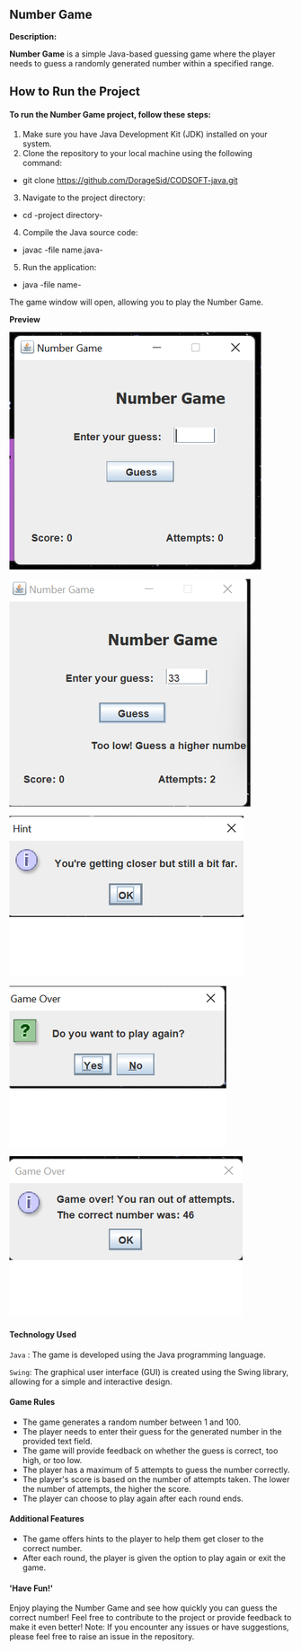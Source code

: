 ## Number Game

**Description:**

**Number Game** is a simple Java-based guessing game where the player needs to guess a randomly generated number within a specified range.

## How to Run the Project
#### To run the Number Game project, follow these steps:
1. Make sure you have Java Development Kit (JDK) installed on your system.
2. Clone the repository to your local machine using the following command:
  -  git clone https://github.com/DorageSid/CODSOFT-java.git
3. Navigate to the project directory:
  -  cd -project directory-
4. Compile the Java source code:
  -  javac -file name.java-
5. Run the application:
  -  java -file name-

The game window will open, allowing you to play the Number Game.

**Preview**

![start](https://github.com/DorageSid/CODSOFT-java/blob/master/src/numbergame/images/start.png)

![working](https://github.com/DorageSid/CODSOFT-java/blob/master/src/numbergame/images/working.png)

![hints](https://github.com/DorageSid/CODSOFT-java/blob/master/src/numbergame/images/hints.png)

![confirm](https://github.com/DorageSid/CODSOFT-java/blob/master/src/numbergame/images/confirm.png)

![exit & over](https://github.com/DorageSid/CODSOFT-java/blob/master/src/numbergame/images/end%20%26%20result.png)


#### Technology Used
`Java` : The game is developed using the Java programming language.

`Swing`: The graphical user interface (GUI) is created using the Swing library, allowing for a simple and interactive design.
#### Game Rules
- The game generates a random number between 1 and 100.
- The player needs to enter their guess for the generated number in the provided text field.
- The game will provide feedback on whether the guess is correct, too high, or too low.
- The player has a maximum of 5 attempts to guess the number correctly.
- The player's score is based on the number of attempts taken. The lower the number of attempts, the higher the score.
- The player can choose to play again after each round ends.

#### Additional Features
- The game offers hints to the player to help them get closer to the correct number.
- After each round, the player is given the option to play again or exit the game.
  
#### 'Have Fun!'
Enjoy playing the Number Game and see how quickly you can guess the correct number! Feel free to contribute to the project or provide feedback to make it even better!
Note: If you encounter any issues or have suggestions, please feel free to raise an issue in the repository.

